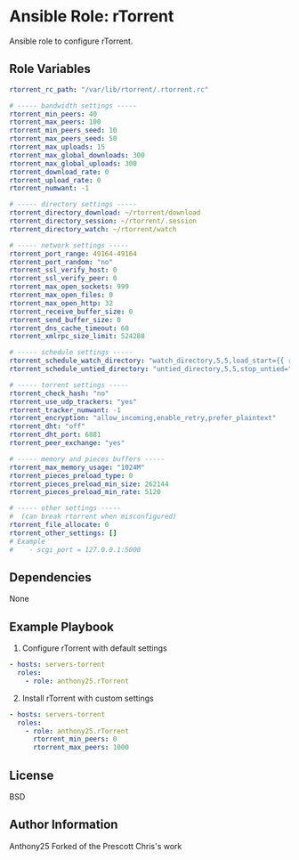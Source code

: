 Ansible Role: rTorrent
======================

Ansible role to configure rTorrent.

Role Variables
--------------

```yaml
rtorrent_rc_path: "/var/lib/rtorrent/.rtorrent.rc"

# ----- bandwidth settings -----
rtorrent_min_peers: 40
rtorrent_max_peers: 100
rtorrent_min_peers_seed: 10
rtorrent_max_peers_seed: 50
rtorrent_max_uploads: 15
rtorrent_max_global_downloads: 300
rtorrent_max_global_uploads: 300
rtorrent_download_rate: 0
rtorrent_upload_rate: 0
rtorrent_numwant: -1

# ----- directory settings -----
rtorrent_directory_download: ~/rtorrent/download
rtorrent_directory_session: ~/rtorrent/.session
rtorrent_directory_watch: ~/rtorrent/watch

# ----- network settings -----
rtorrent_port_range: 49164-49164
rtorrent_port_random: "no"
rtorrent_ssl_verify_host: 0
rtorrent_ssl_verify_peer: 0
rtorrent_max_open_sockets: 999
rtorrent_max_open_files: 0
rtorrent_max_open_http: 32
rtorrent_receive_buffer_size: 0
rtorrent_send_buffer_size: 0
rtorrent_dns_cache_timeout: 60
rtorrent_xmlrpc_size_limit: 524288

# ----- schedule settings -----
rtorrent_schedule_watch_directory: "watch_directory,5,5,load_start={{ rtorrent_directory_watch }}/*.torrent"
rtorrent_schedule_untied_directory: "untied_directory,5,5,stop_untied="

# ----- torrent settings -----
rtorrent_check_hash: "no"
rtorrent_use_udp_trackers: "yes"
rtorrent_tracker_numwant: -1
rtorrent_encryption: "allow_incoming,enable_retry,prefer_plaintext"
rtorrent_dht: "off"
rtorrent_dht_port: 6881
rtorrent_peer_exchange: "yes"

# ----- memory and pieces buffers -----
rtorrent_max_memory_usage: "1024M"
rtorrent_pieces_preload_type: 0
rtorrent_pieces_preload_min_size: 262144
rtorrent_pieces_preload_min_rate: 5120

# ----- other settings -----
#  (can break rtorrent when misconfigured)
rtorrent_file_allocate: 0
rtorrent_other_settings: []
# Example
#    - scgi_port = 127.0.0.1:5000
```

Dependencies
------------

None

Example Playbook
-------------------------

1) Configure rTorrent with default settings

```yaml
- hosts: servers-torrent
  roles:
    - role: anthony25.rTorrent
```

2) Install rTorrent with custom settings

```yaml
- hosts: servers-torrent
  roles:
    - role: anthony25.rTorrent
      rtorrent_min_peers: 0
      rtorrent_max_peers: 1000
```

License
-------

BSD

Author Information
------------------

Anthony25 <Anthony Ruhier>
Forked of the Prescott Chris's work
